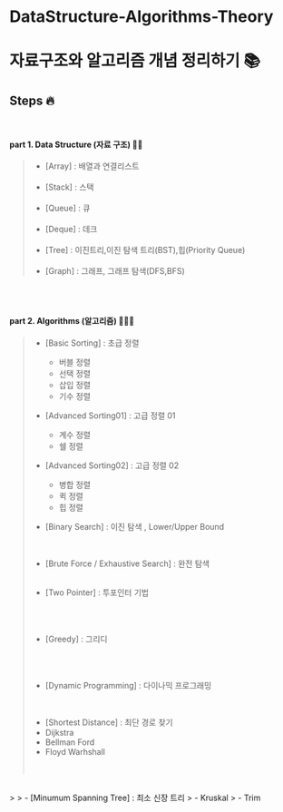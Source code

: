 # DataStructure-Algorithms-Theory
# 자료구조와 알고리즘 개념 정리하기 📚

## Steps 🔥

<br>

#### part 1. Data Structure (자료 구조) 👨‍💻

>   - [Array] :  배열과 연결리스트<br>
>     <br>
>   - [Stack] : 스택<br>
>      <br>
>   - [Queue] : 큐<br>
>     <br>
>   - [Deque] : 데크<br>
>     <br>
>   - [Tree] : 이진트리,이진 탐색 트리(BST),힙(Priority Queue)<br>
>     <br>
>   - [Graph] : 그래프, 그래프 탐색(DFS,BFS)

<br>
<br>

#### part 2. Algorithms (알고리즘) 🧑🏼‍💻


> - [Basic Sorting] : 초급 정렬 
>   - 버블 정렬
>   - 선택 정렬
>   - 삽입 정렬
>   - 기수 정렬<br>
>     
> 
> - [Advanced Sorting01] : 고급 정렬 01
>   - 계수 정렬
>   - 쉘 정렬 <br>
>    
> 
> - [Advanced Sorting02] : 고급 정렬 02
>   - 병합 정렬
>   - 퀵 정렬
>   - 힙 정렬 <br>
>    
> 
> - [Binary Search] : 이진 탐색 , Lower/Upper Bound<br>
>  <br>
> 
> - [Brute Force / Exhaustive Search] : 완전 탐색<br>
>   <br>
> 
> - [Two Pointer] : 투포인터 기법 <br>
>  <br>
>  <br>
> 
> - [Greedy] : 그리디 <br>
>  <br>
>  <br>
> 
> - [Dynamic Programming] : 다이나믹 프로그래밍 <br>
>  <br> 
> 
> - [Shortest Distance] : 최단 경로 찾기 <br>
>  - Dijkstra
>  - Bellman Ford
>  - Floyd Warhshall
> <br>
<br>
>  
> - [Minumum Spanning Tree] : 최소 신장 트리 
>   - Kruskal
>   - Trim


